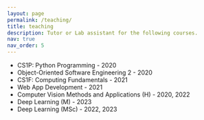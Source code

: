 ```yaml
---
layout: page
permalink: /teaching/
title: teaching
description: Tutor or Lab assistant for the following courses.
nav: true
nav_order: 5
---
```


- CS1P: Python Programming - 2020
- Object-Oriented Software Engineering 2 - 2020
- CS1F: Computing Fundamentals - 2021
- Web App Development - 2021
- Computer Vision Methods and Applications (H) - 2020, 2022
- Deep Learning (M) - 2023 
- Deep Learning (MSc) - 2022, 2023 
